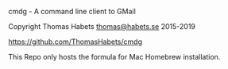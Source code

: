 cmdg - A command line client to GMail

Copyright Thomas Habets thomas@habets.se 2015-2019

https://github.com/ThomasHabets/cmdg

This Repo only hosts the formula for Mac Homebrew installation.
